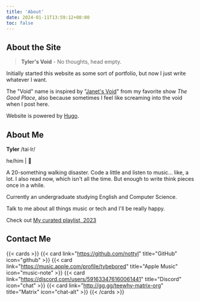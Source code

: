 ```yaml
---
title: 'About'
date: 2024-01-11T13:59:12+08:00
toc: false
---
```


## About the Site

> **Tyler's Void** - No thoughts, head empty.

Initially started this website as some sort of portfolio, but now I just write whatever I want.

The "Void" name is inspired by "[Janet's Void](https://thegoodplace.fandom.com/wiki/The_Void)" from my favorite show *The Good Place*, also because sometimes I feel like screaming into the void when I post here.

Website is powered by [Hugo](https://gohugo.io/).



## About Me

**Tyler** /tai·lr/

he/him | 🍤

A 20-something walking disaster. Code a little and listen to music... like, a lot.
I also read now, which isn't all the time. But enough to write think pieces once in a while.

Currently an undergraduate studying English and Computer Science.

Talk to me about all things music or tech and I'll be really happy.

Check out [My curated playlist, 2023](https://bit.ly/3BlS71b)



## Contact Me
{{< cards >}}
  {{< card link="https://github.com/nottyl" title="GitHub" icon="github" >}}
  {{< card link="https://music.apple.com/profile/tybebored" title="Apple Music" icon="music-note" >}}
  {{< card link="https://discord.com/users/591633476160061441" title="Discord" icon="chat" >}}
  {{< card link="http://gg.gg/teewhy-matrix-org" title="Matrix" icon="chat-alt" >}}
{{< /cards >}}

